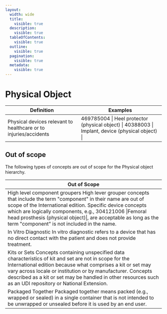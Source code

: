 ```yaml
---
layout:
  width: wide
  title:
    visible: true
  description:
    visible: true
  tableOfContents:
    visible: true
  outline:
    visible: true
  pagination:
    visible: true
  metadata:
    visible: true
---
```


# Physical Object

  

| Definition | Examples |
|---|---|
| Physical devices relevant to healthcare or to injuries/accidents | 469785004 \| Heel protector (physical object) \| 40388003 \| Implant, device (physical object) \| |

  

## Out of scope

The following types of concepts are out of scope for the Physical object hierarchy.

| Out of Scope |
|---|
| High level component groupers High lever grouper concepts that include the term "component" in their name are out of scope of the International edition. Specific device concepts which are logically components, e.g., 304121006 \|Femoral head prosthesis (physical object)\|, are acceptable as long as the term "component" is not included in the name. |
| In Vitro Diagnostic In vitro diagnostic refers to a device that has no direct contact with the patient and does not provide treatment. |
| Kits or Sets Concepts containing unspecified data characteristics of kit and set are not in scope for the International edition because what comprises a kit or set may vary across locale or institution or by manufacturer. Concepts described as a kit or set may be handled in other resources such as an UDI repository or National Extension. |
| Packaged Together Packaged together means packed (e.g., wrapped or sealed) in a single container that is not intended to be unwrapped or unsealed before it is used by an end user. |

  

